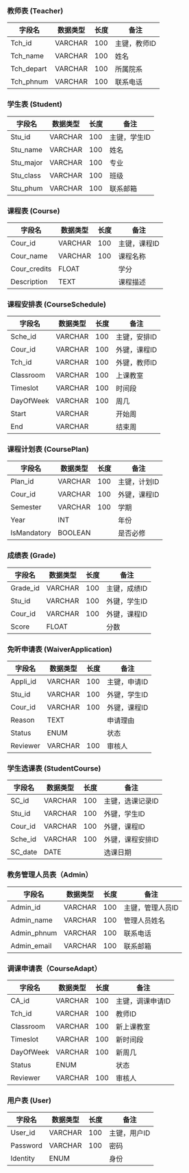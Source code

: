 ### 教师表 (Teacher)

| 字段名    | 数据类型 | 长度 | 备注             |
|-----------|----------|------|------------------|
| Tch_id    | VARCHAR  | 100   | 主键，教师ID     |
| Tch_name  | VARCHAR  | 100    | 姓名             |
| Tch_depart| VARCHAR  | 100   | 所属院系         |
| Tch_phnum | VARCHAR  | 100   | 联系电话         |

### 学生表 (Student)

| 字段名   | 数据类型 | 长度 | 备注           |
|----------|----------|------|----------------|
| Stu_id   | VARCHAR  | 100   | 主键，学生ID   |
| Stu_name | VARCHAR  | 100   | 姓名           |
| Stu_major| VARCHAR  | 100  | 专业           |
| Stu_class| VARCHAR  | 100   | 班级           |
| Stu_phum| VARCHAR  | 100  | 联系邮箱       |

### 课程表 (Course)

| 字段名      | 数据类型 | 长度 | 备注           |
|-------------|----------|------|----------------|
| Cour_id     | VARCHAR  | 100   | 主键，课程ID   |
| Cour_name   | VARCHAR  | 100   | 课程名称       |
| Cour_credits| FLOAT      |      | 学分           |
| Description | TEXT     |      | 课程描述       |

### 课程安排表 (CourseSchedule)

| 字段名     | 数据类型 | 长度 | 备注               |
|------------|----------|------|--------------------|
| Sche_id    | VARCHAR  | 100   | 主键，安排ID       |
| Cour_id    | VARCHAR  | 100   | 外键，课程ID       |
| Tch_id     | VARCHAR  | 100  | 外键，教师ID       |
| Classroom  | VARCHAR  | 100   | 上课教室           |
| Timeslot   | VARCHAR  | 100   | 时间段             |
| DayOfWeek  | VARCHAR  | 100   | 周几               |
| Start  | VARCHAR     |      | 开始周           |
| End    | VARCHAR     |      | 结束周           |

### 课程计划表 (CoursePlan)

| 字段名      | 数据类型 | 长度 | 备注               |
|-------------|----------|------|--------------------|
| Plan_id     | VARCHAR  | 100   | 主键，计划ID       |
| Cour_id     | VARCHAR  | 100   | 外键，课程ID       |
| Semester    | VARCHAR  | 100   | 学期               |
| Year        | INT      |      | 年份               |
| IsMandatory | BOOLEAN  |      | 是否必修           |

### 成绩表 (Grade)

| 字段名  | 数据类型 | 长度 | 备注           |
|---------|----------|------|----------------|
| Grade_id| VARCHAR  | 100   | 主键，成绩ID   |
| Stu_id  | VARCHAR  | 100   | 外键，学生ID   |
| Cour_id | VARCHAR  | 100   | 外键，课程ID   |
| Score   | FLOAT    |      | 分数           |

### 免听申请表 (WaiverApplication)

| 字段名   | 数据类型 | 长度 | 备注           |
|----------|----------|------|----------------|
| Appli_id | VARCHAR  | 100   | 主键，申请ID   |
| Stu_id   | VARCHAR  | 100   | 外键，学生ID   |
| Cour_id  | VARCHAR  | 100   | 外键，课程ID   |
| Reason   | TEXT     |      | 申请理由       |
| Status   | ENUM     |      | 状态           |
| Reviewer | VARCHAR  | 100   | 审核人         |

### 学生选课表 (StudentCourse)

| 字段名   | 数据类型 | 长度 | 备注           |
|----------|----------|------|----------------|
| SC_id    | VARCHAR  | 100   | 主键，选课记录ID|
| Stu_id   | VARCHAR  | 100   | 外键，学生ID   |
| Cour_id  | VARCHAR  | 100   | 外键，课程ID   |
| Sche_id  | VARCHAR  | 100   | 外键，课程安排ID|
| SC_date  | DATE     |      | 选课日期       |

### 教务管理人员表（Admin）

| 字段名       | 数据类型 | 长度 | 备注                     |
|--------------|----------|------|--------------------------|
| Admin_id     | VARCHAR  | 100   | 主键，管理人员ID         |
| Admin_name   | VARCHAR  | 100   | 管理人员姓名             |
| Admin_phnum  | VARCHAR  | 100   | 联系电话                 |
| Admin_email  | VARCHAR  | 100   | 联系邮箱                 |

### 调课申请表（CourseAdapt）

| 字段名       | 数据类型 | 长度 | 备注                     |
|--------------|----------|------|--------------------------|
| CA_id     | VARCHAR  | 100   | 主键，调课申请ID         |
| Tch_id   | VARCHAR  | 100  | 教师ID             |
| Classroom  | VARCHAR  | 100   | 新上课教室           |
| Timeslot   | VARCHAR  | 100   | 新时间段             |
| DayOfWeek  | VARCHAR  | 100   | 新周几               |
| Status   | ENUM     |      | 状态           |
| Reviewer | VARCHAR  | 100   | 审核人         |

### 用户表 (User)

| 字段名   | 数据类型 | 长度 | 备注           |
|----------|----------|------|----------------|
| User_id  | VARCHAR  | 100   | 主键，用户ID    |
| Password | VARCHAR  | 100   | 密码           |
| Identity | ENUM     |      | 身份            |

